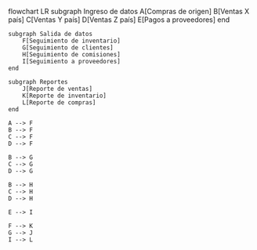 flowchart LR
    subgraph Ingreso de datos
        A[Compras de origen]
        B[Ventas X país]
        C[Ventas Y país]
        D[Ventas Z país]
        E[Pagos a proveedores]
    end

    subgraph Salida de datos
        F[Seguimiento de inventario]
        G[Seguimiento de clientes]
        H[Seguimiento de comisiones]
        I[Seguimiento a proveedores]
    end

    subgraph Reportes
        J[Reporte de ventas]
        K[Reporte de inventario]
        L[Reporte de compras]
    end

    A --> F
    B --> F
    C --> F
    D --> F

    B --> G
    C --> G
    D --> G

    B --> H
    C --> H
    D --> H

    E --> I

    F --> K
    G --> J
    I --> L